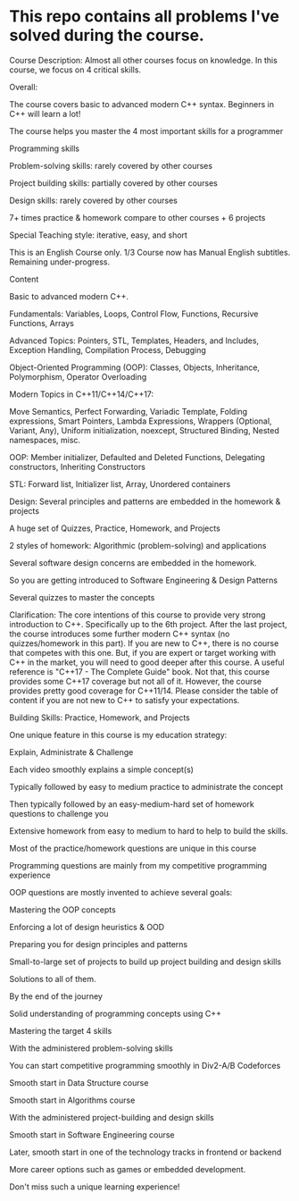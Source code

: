 # This repo contains all problems I've solved during the course.

Course Description:
Almost all other courses focus on knowledge. In this course, we focus on 4 critical skills.

Overall:

The course covers basic to advanced modern C++ syntax. Beginners in C++ will learn a lot!

The course helps you master the 4 most important skills for a programmer

Programming skills

Problem-solving skills: rarely covered by other courses

Project building skills: partially covered by other courses

Design skills: rarely covered by other courses

7+ times practice & homework compare to other courses + 6 projects

Special Teaching style: iterative, easy, and short

This is an English Course only.  1/3 Course now has Manual English subtitles. Remaining under-progress.



Content

Basic to advanced modern C++.

Fundamentals: Variables, Loops, Control Flow, Functions, Recursive Functions, Arrays

Advanced Topics: Pointers, STL, Templates, Headers, and Includes, Exception Handling, Compilation Process, Debugging

Object-Oriented Programming (OOP): Classes, Objects, Inheritance, Polymorphism, Operator Overloading

Modern Topics in C++11/C++14/C++17:

Move Semantics, Perfect Forwarding, Variadic Template, Folding expressions, Smart Pointers, Lambda Expressions, Wrappers (Optional, Variant, Any), Uniform initialization, noexcept, Structured Binding, Nested namespaces, misc.

OOP: Member initializer, Defaulted and Deleted Functions, Delegating constructors, Inheriting Constructors

STL: Forward list, Initializer list, Array, Unordered containers

Design: Several principles and patterns are embedded in the homework & projects

A huge set of Quizzes, Practice, Homework, and Projects

2 styles of homework: Algorithmic (problem-solving) and applications

Several software design concerns are embedded in the homework.

So you are getting introduced to Software Engineering & Design Patterns

Several quizzes to master the concepts

Clarification: The core intentions of this course to provide very strong introduction to C++. Specifically up to the 6th project. After the last project, the course introduces some further modern C++ syntax (no quizzes/homework in this part). If you are new to C++, there is no course that competes with this one. But, if you are expert or target working with C++ in the market, you will need to good deeper after this course. A useful reference is "C++17 - The Complete Guide" book. Not that, this course provides some C++17 coverage but not all of it. However, the course provides pretty good coverage for C++11/14. Please consider the table of content if you are not new to C++ to satisfy your expectations.



Building Skills: Practice, Homework, and Projects

One unique feature in this course is my education strategy:

Explain, Administrate & Challenge

Each video smoothly explains a simple concept(s)

Typically followed by easy to medium practice to administrate the concept

Then typically followed by an easy-medium-hard set of homework questions to challenge you

Extensive homework from easy to medium to hard to help to build the skills.

Most of the practice/homework questions are unique in this course

Programming questions are mainly from my competitive programming experience

OOP questions are mostly invented to achieve several goals:

Mastering the OOP concepts

Enforcing a lot of design heuristics & OOD

Preparing you for design principles and patterns

Small-to-large set of projects to build up project building and design skills

Solutions to all of them.



By the end of the journey

Solid understanding of programming concepts using C++

Mastering the target 4 skills

With the administered problem-solving skills

You can start competitive programming smoothly in Div2-A/B Codeforces

Smooth start in Data Structure course

Smooth start in Algorithms course

With the administered project-building and design skills

Smooth start in Software Engineering course

Later, smooth start in one of the technology tracks in frontend or backend

More career options such as games or embedded development.

Don't miss such a unique learning experience!

